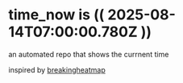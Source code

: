 # time_now is (( 2025-08-14T07:00:00.780Z ))

an automated repo that shows the currnent time

inspired by [breakingheatmap](https://github.com/breakingheatmap/breakingheatmap)